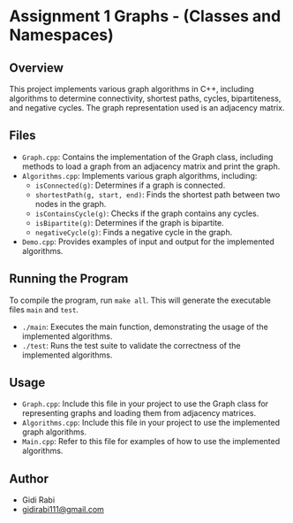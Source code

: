 # Assignment 1 Graphs - (Classes and Namespaces)


## Overview
This project implements various graph algorithms in C++, including algorithms to determine connectivity, shortest paths, cycles, bipartiteness, and negative cycles. The graph representation used is an adjacency matrix.

## Files
- `Graph.cpp`: Contains the implementation of the Graph class, including methods to load a graph from an adjacency matrix and print the graph.
- `Algorithms.cpp`: Implements various graph algorithms, including:
  - `isConnected(g)`: Determines if a graph is connected.
  - `shortestPath(g, start, end)`: Finds the shortest path between two nodes in the graph.
  - `isContainsCycle(g)`: Checks if the graph contains any cycles.
  - `isBipartite(g)`: Determines if the graph is bipartite.
  - `negativeCycle(g)`: Finds a negative cycle in the graph.
- `Demo.cpp`: Provides examples of input and output for the implemented algorithms.

## Running the Program
To compile the program, run `make all`. This will generate the executable files `main` and `test`.
- `./main`: Executes the main function, demonstrating the usage of the implemented algorithms.
- `./test`: Runs the test suite to validate the correctness of the implemented algorithms.

## Usage
- `Graph.cpp`: Include this file in your project to use the Graph class for representing graphs and loading them from adjacency matrices.
- `Algorithms.cpp`: Include this file in your project to use the implemented graph algorithms.
- `Main.cpp`: Refer to this file for examples of how to use the implemented algorithms.

## Author
- Gidi Rabi
- gidirabi111@gmail.com

